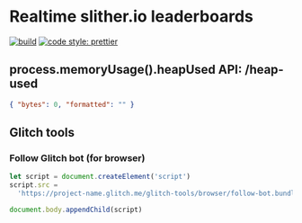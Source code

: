# Realtime slither.io leaderboards

[![build](https://travis-ci.org/vvanelslande/realtime-slither.io-leaderboards.svg?branch=master)](https://travis-ci.org/vvanelslande/realtime-slither.io-leaderboards)
[![code style: prettier](https://img.shields.io/badge/code_style-prettier-brightgreen.svg)](https://prettier.io)

## process.memoryUsage().heapUsed API: /heap-used

```json
{ "bytes": 0, "formatted": "" }
```

## Glitch tools

### Follow Glitch bot (for browser)

```js
let script = document.createElement('script')
script.src =
  'https://project-name.glitch.me/glitch-tools/browser/follow-bot.bundle.js'

document.body.appendChild(script)
```

